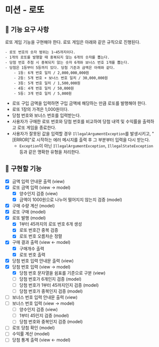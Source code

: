 # 미션 - 로또

## 🚀 기능 요구 사항

로또 게임 기능을 구현해야 한다. 로또 게임은 아래와 같은 규칙으로 진행된다.

```
- 로또 번호의 숫자 범위는 1~45까지이다.
- 1개의 로또를 발행할 때 중복되지 않는 6개의 숫자를 뽑는다.
- 당첨 번호 추첨 시 중복되지 않는 숫자 6개와 보너스 번호 1개를 뽑는다.
- 당첨은 1등부터 5등까지 있다. 당첨 기준과 금액은 아래와 같다.
    - 1등: 6개 번호 일치 / 2,000,000,000원
    - 2등: 5개 번호 + 보너스 번호 일치 / 30,000,000원
    - 3등: 5개 번호 일치 / 1,500,000원
    - 4등: 4개 번호 일치 / 50,000원
    - 5등: 3개 번호 일치 / 5,000원
```

- 로또 구입 금액을 입력하면 구입 금액에 해당하는 만큼 로또를 발행해야 한다.
- 로또 1장의 가격은 1,000원이다.
- 당첨 번호와 보너스 번호를 입력받는다.
- 사용자가 구매한 로또 번호와 당첨 번호를 비교하여 당첨 내역 및 수익률을 출력하고 로또 게임을 종료한다.
- 사용자가 잘못된 값을 입력할 경우 `IllegalArgumentException`를 발생시키고, "[ERROR]"로 시작하는 에러 메시지를 출력 후 그 부분부터 입력을 다시 받는다.
    - `Exception`이 아닌 `IllegalArgumentException`, `IllegalStateException` 등과 같은 명확한 유형을 처리한다.

## 📌 구현할 기능

- [X] 금액 입력 안내문 출력 (view)
- [X] 로또 금액 입력 (view -> model)
  - [X] 양수인지 검증 (view)
  - [X] 금액이 1000원으로 나누어 떨어지지 않는지 검증 (model)
- [X] 구매 수량 계산 (model)
- [X] 로또 구매 (model)
- [X] 로또 발행 (model)
  - [X] 1부터 45까지의 로또 번호 6개 생성
  - [X] 로또 번호간 중복 검증
  - [X] 로또 번호 오름차순 정렬
- [X] 구매 결과 출력 (view <- model)
  - [X] 구매개수 출력
  - [X] 로또 번호 출력
- [X] 당첨 번호 입력 안내문 출력 (view)
- [X] 당첨 번호 입력 (view -> model)
  - [X] 당첨 번호 문자열을 쉼표를 기준으로 구분 (view)
  - [ ] 당첨 번호가 6개인지 검증 (model)
  - [ ] 당첨 번호가 1부터 45까지인지 검증 (model)
  - [ ] 당첨 번호가 중복인지 검증 (model)
- [ ] 보너스 번호 입력 안내문 출력 (view)
- [ ] 보너스 번호 입력 (view -> model)
  - [ ] 양수인지 검증 (view)
  - [ ] 1부터 45인지 검증 (model)
  - [ ] 당첨 번호와 중복인지 검증 (model)
- [ ] 로또 당첨 확인 (model)
- [ ] 수익률 계산 (model)
- [ ] 당첨 통계 출력 (view <- model)